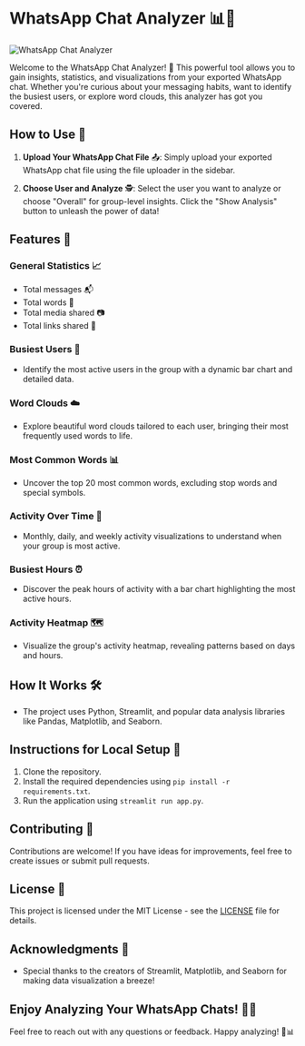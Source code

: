 # WhatsApp Chat Analyzer 📊💬

![WhatsApp Chat Analyzer](https://img.shields.io/badge/WhatsApp_Chat-Analyzer-blue)

Welcome to the WhatsApp Chat Analyzer! 🚀 This powerful tool allows you to gain insights, statistics, and visualizations from your exported WhatsApp chat. Whether you're curious about your messaging habits, want to identify the busiest users, or explore word clouds, this analyzer has got you covered.

## How to Use 🤔

1. **Upload Your WhatsApp Chat File** 📤: Simply upload your exported WhatsApp chat file using the file uploader in the sidebar.

2. **Choose User and Analyze** 🕵️: Select the user you want to analyze or choose "Overall" for group-level insights. Click the "Show Analysis" button to unleash the power of data!

## Features 🌟

### General Statistics 📈

- Total messages 📬
- Total words 📝
- Total media shared 📷
- Total links shared 🔗

### Busiest Users 🚥

- Identify the most active users in the group with a dynamic bar chart and detailed data.

### Word Clouds ☁️

- Explore beautiful word clouds tailored to each user, bringing their most frequently used words to life.

### Most Common Words 📊

- Uncover the top 20 most common words, excluding stop words and special symbols.

### Activity Over Time 📆

- Monthly, daily, and weekly activity visualizations to understand when your group is most active.

### Busiest Hours ⏰

- Discover the peak hours of activity with a bar chart highlighting the most active hours.

### Activity Heatmap 🗺️

- Visualize the group's activity heatmap, revealing patterns based on days and hours.

## How It Works 🛠️

- The project uses Python, Streamlit, and popular data analysis libraries like Pandas, Matplotlib, and Seaborn.

## Instructions for Local Setup 🚧

1. Clone the repository.
2. Install the required dependencies using `pip install -r requirements.txt`.
3. Run the application using `streamlit run app.py`.

## Contributing 🤝

Contributions are welcome! If you have ideas for improvements, feel free to create issues or submit pull requests.

## License 📄

This project is licensed under the MIT License - see the [LICENSE](LICENSE) file for details.

## Acknowledgments 👏

- Special thanks to the creators of Streamlit, Matplotlib, and Seaborn for making data visualization a breeze!

## Enjoy Analyzing Your WhatsApp Chats! 🎉📱

Feel free to reach out with any questions or feedback. Happy analyzing! 🚀📊
